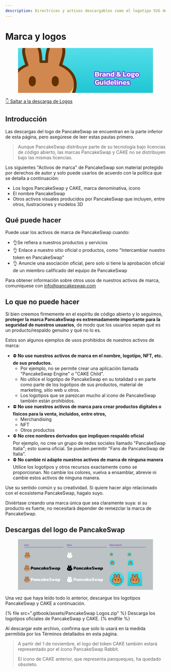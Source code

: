 ```yaml
---
description: Directrices y activos descargables como el logotipo SVG de PancakeSwap
---
```


# Marca y logos

<figure><img src=".gitbook/assets/image (1) (5).png" alt=""><figcaption></figcaption></figure>

[👇 Saltar a la descarga de Logos](marca-y-logos.md#descargas-del-logotipo-de-pancakeswap)

## Introducción&#x20;

Las descargas del logo de PancakeSwap se encuentran en la parte inferior de esta página, pero asegúrese de leer estas pautas primero.&#x20;

> Aunque PancakeSwap distribuye parte de su tecnología bajo licencias de código abierto, las marcas PancakeSwap y CAKE no se distribuyen bajo las mismas licencias.&#x20;

Los siguientes "Activos de marca" de PancakeSwap son material protegido por derechos de autor y solo puede usarlos de acuerdo con la política que se detalla a continuación:&#x20;

* Los logos PancakeSwap y CAKE, marca denominativa, icono&#x20;
* El nombre PancakeSwap&#x20;
* Otros activos visuales producidos por PancakeSwap que incluyen, entre otros, ilustraciones y modelos 3D

## Qué puede hacer&#x20;

Puede usar los activos de marca de PancakeSwap cuando:&#x20;

* 👌Se refiera a nuestros productos y servicios&#x20;
* 👌 Enlace a nuestro sitio oficial o productos, como "Intercambiar nuestro token en PancakeSwap"&#x20;
* 👌 Anuncie una asociación oficial, pero solo si tiene la aprobación oficial de un miembro calificado del equipo de PancakeSwap&#x20;

Para obtener información sobre otros usos de nuestros activos de marca, comuníquese con info@pancakeswap.com&#x20;

## Lo que no puede hacer&#x20;

Si bien creemos firmemente en el espíritu de código abierto y lo seguimos, **proteger la marca PancakeSwap es extremadamente importante para la seguridad de nuestros usuarios**, de modo que los usuarios sepan qué es un producto/respaldo genuino y qué no lo es.&#x20;

Estos son algunos ejemplos de usos prohibidos de nuestros activos de marca:&#x20;

* ⛔️ **No use nuestros activos de marca en el nombre, logotipo, NFT, etc. de sus productos.**&#x20;
  * Por ejemplo, no se permite crear una aplicación llamada "PancakeSwap Engine" o "CAKE Child".&#x20;
  * No utilice el logotipo de PancakeSwap en su totalidad o en parte como parte de los logotipos de sus productos, material de marketing, sitio web u otros.&#x20;
  * Los logotipos que se parezcan mucho al icono de PancakeSwap también están prohibidos.&#x20;
* ⛔️ **No use nuestros activos de marca para crear productos digitales o físicos para la venta, incluidos, entre otros,**&#x20;
  * Merchandising&#x20;
  * NFT&#x20;
  * Otros productos&#x20;
* ⛔️ **No cree nombres derivados que impliquen respaldo oficial** \
  Por ejemplo, no cree un grupo de redes sociales llamado "PancakeSwap Italia"; esto suena oficial. Se pueden permitir "Fans de PancakeSwap de Italia".&#x20;
* ⛔️ **No cambie ni adapte nuestros activos de marca de ninguna manera** \
  Utilice los logotipos y otros recursos exactamente como se proporcionan. No cambie los colores, vuelva a ensamblar, abrevie ni cambie estos activos de ninguna manera.&#x20;

Use su sentido común y su creatividad. Si quiere hacer algo relacionado con el ecosistema PancakeSwap, hagalo suyo.&#x20;

Diviértase creando una marca única que sea claramente suya: si su producto es fuerte, no necesitará depender de remezclar la marca de PancakeSwap.&#x20;

## Descargas del logo de PancakeSwap

<figure><img src=".gitbook/assets/image (5) (5).png" alt=""><figcaption></figcaption></figure>

Una vez que haya leído todo lo anterior, descargue los logotipos PancakeSwap y CAKE a continuación.&#x20;

{% file src=".gitbook/assets/PancakeSwap Logos.zip" %}
Descarga los logotipos oficiales de PancakeSwap y CAKE.&#x20;
{% endfile %}

Al descargar este archivo, confirma que solo lo usará en la medida permitida por los Términos detallados en esta página.&#x20;

> A partir del 1 de noviembre, el logo del token CAKE también estará representado por el ícono PancakeSwap Rabbit.&#x20;
>
> El ícono de CAKE anterior, que representa panqueques, ha quedado obsoleto.

